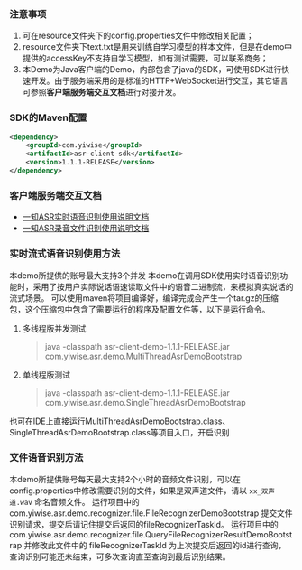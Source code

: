 ### 注意事项
1. 可在resource文件夹下的config.properties文件中修改相关配置；
2. resource文件夹下text.txt是用来训练自学习模型的样本文件，但是在demo中提供的accessKey不支持自学习模型，如有测试需要，可以联系商务；
3. 本Demo为Java客户端的Demo，内部包含了java的SDK，可使用SDK进行快速开发。由于服务端采用的是标准的HTTP+WebSocket进行交互，其它语言可参照**客户端服务端交互文档**进行对接开发。


### SDK的Maven配置
```xml
<dependency>
    <groupId>com.yiwise</groupId>
    <artifactId>asr-client-sdk</artifactId>
    <version>1.1.1-RELEASE</version>
</dependency>
```

### 客户端服务端交互文档
* [一知ASR实时语音识别使用说明文档](https://www.yuque.com/docs/share/d02243d2-c24e-4268-a7a8-3e1e090c4e03?#)
* [一知ASR录音文件识别使用说明文档](https://www.yuque.com/docs/share/a131e157-191b-4347-823c-c0ec1a515820?#)

### 实时流式语音识别使用方法
本demo所提供的账号最大支持3个并发
本demo在调用SDK使用实时语音识别功能时，采用了按用户实际说话语速读取文件中的语音二进制流，来模拟真实说话的流式场景。
可以使用maven将项目编译好，编译完成会产生一个tar.gz的压缩包，这个压缩包中包含了需要运行的程序及配置文件等，以下是运行命令。

1. 多线程版并发测试
    > java -classpath asr-client-demo-1.1.1-RELEASE.jar com.yiwise.asr.demo.MultiThreadAsrDemoBootstrap
2. 单线程版测试
    > java -classpath asr-client-demo-1.1.1-RELEASE.jar com.yiwise.asr.demo.SingleThreadAsrDemoBootstrap


也可在IDE上直接运行MultiThreadAsrDemoBootstrap.class、SingleThreadAsrDemoBootstrap.class等项目入口，开启识别

### 文件语音识别方法
本demo所提供账号每天最大支持2个小时的音频文件识别，可以在config.properties中修改需要识别的文件，如果是双声道文件，请以 ```xx_双声道.wav``` 命名音频文件。
运行项目中的 com.yiwise.asr.demo.recognizer.file.FileRecognizerDemoBootstrap 提交文件识别请求，提交后请记住提交后返回的fileRecognizerTaskId。
运行项目中的 com.yiwise.asr.demo.recognizer.file.QueryFileRecognizerResultDemoBootstrap 并修改此文件中的 fileRecognizerTaskId 为上次提交后返回的id进行查询，查询识别可能还未结束，可多次查询直至查询到最后识别结果。

